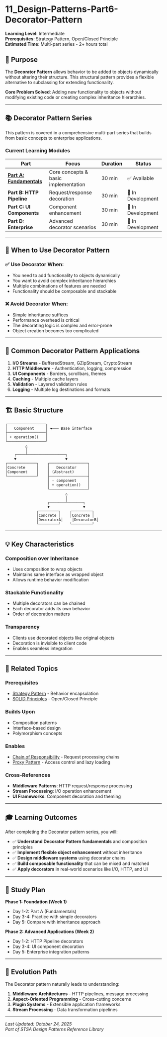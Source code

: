 # 11_Design-Patterns-Part6-Decorator-Pattern

**Learning Level**: Intermediate  
**Prerequisites**: Strategy Pattern, Open/Closed Principle  
**Estimated Time**: Multi-part series - 2+ hours total  

## 🎯 Purpose

The **Decorator Pattern** allows behavior to be added to objects dynamically without altering their structure. This structural pattern provides a flexible alternative to subclassing for extending functionality.

**Core Problem Solved**: Adding new functionality to objects without modifying existing code or creating complex inheritance hierarchies.

---

## 📚 Decorator Pattern Series

This pattern is covered in a comprehensive multi-part series that builds from basic concepts to enterprise applications.

### **Current Learning Modules**

| Part | Focus | Duration | Status |
|------|-------|----------|--------|
| **[Part A: Fundamentals](11A_Design-Patterns-Part6A-Decorator-Pattern-Fundamentals.md)** | Core concepts & basic implementation | 30 min | ✅ Available |
| **Part B: HTTP Pipeline** | Request/response decoration | 30 min | 🚧 In Development |
| **Part C: UI Components** | Component enhancement | 30 min | 🚧 In Development |
| **Part D: Enterprise** | Advanced decorator scenarios | 30 min | 🚧 In Development |

---

## 🎯 When to Use Decorator Pattern

### **✅ Use Decorator When:**

- You need to add functionality to objects dynamically
- You want to avoid complex inheritance hierarchies
- Multiple combinations of features are needed
- Functionality should be composable and stackable

### **❌ Avoid Decorator When:**

- Simple inheritance suffices
- Performance overhead is critical
- The decorating logic is complex and error-prone
- Object creation becomes too complicated

---

## 🔄 Common Decorator Pattern Applications

1. **I/O Streams** - BufferedStream, GZipStream, CryptoStream
2. **HTTP Middleware** - Authentication, logging, compression
3. **UI Components** - Borders, scrollbars, themes
4. **Caching** - Multiple cache layers
5. **Validation** - Layered validation rules
6. **Logging** - Multiple log destinations and formats

---

## 🏗️ Basic Structure

```text
┌─────────────────┐
│   Component     │ ◄─── Base interface
├─────────────────┤
│ + operation()   │
└─────────────────┘
         △
         │
    ┌────┴─────────────────┐
    ▼                      ▼
┌─────────────┐    ┌─────────────────┐
│Concrete     │    │   Decorator     │
│Component    │    │ (Abstract)      │
└─────────────┘    ├─────────────────┤
                   │ - component     │
                   │ + operation()   │
                   └─────────────────┘
                           △
                           │
                   ┌───────┴───────┐
                   ▼               ▼
              ┌─────────┐    ┌─────────┐
              │Concrete │    │Concrete │
              │DecoratorA│    │DecoratorB│
              └─────────┘    └─────────┘
```

---

## 💡 Key Characteristics

### **Composition over Inheritance**

- Uses composition to wrap objects
- Maintains same interface as wrapped object
- Allows runtime behavior modification

### **Stackable Functionality**

- Multiple decorators can be chained
- Each decorator adds its own behavior
- Order of decoration matters

### **Transparency**

- Clients use decorated objects like original objects
- Decoration is invisible to client code
- Enables seamless integration

---

## 🔗 Related Topics

### **Prerequisites**

- [Strategy Pattern](10A_Design-Patterns-Part5A-Strategy-Pattern-Fundamentals.md) - Behavior encapsulation
- [SOLID Principles](../02_SOLID-Principles/) - Open/Closed Principle

### **Builds Upon**

- Composition patterns
- Interface-based design
- Polymorphism concepts

### **Enables**

- [Chain of Responsibility](../behavioral-patterns/chain-of-responsibility/) - Request processing chains
- [Proxy Pattern](../structural-patterns/proxy/) - Access control and lazy loading

### **Cross-References**

- **Middleware Patterns**: HTTP request/response processing
- **Stream Processing**: I/O operation enhancement  
- **UI Frameworks**: Component decoration and theming

---

## 🎓 Learning Outcomes

After completing the Decorator pattern series, you will:

- ✅ **Understand Decorator Pattern fundamentals** and composition principles
- ✅ **Implement flexible object enhancement** without inheritance
- ✅ **Design middleware systems** using decorator chains
- ✅ **Build composable functionality** that can be mixed and matched
- ✅ **Apply decorators** in real-world scenarios like I/O, HTTP, and UI

---

## 📅 Study Plan

**Phase 1: Foundation (Week 1)**

- Day 1-2: Part A (Fundamentals)
- Day 3-4: Practice with simple decorators
- Day 5: Compare with inheritance approach

**Phase 2: Advanced Applications (Week 2)**

- Day 1-2: HTTP Pipeline decorators
- Day 3-4: UI component decoration
- Day 5: Enterprise integration patterns

---

## 🔄 Evolution Path

The Decorator pattern naturally leads to understanding:

1. **Middleware Architectures** - HTTP pipelines, message processing
2. **Aspect-Oriented Programming** - Cross-cutting concerns
3. **Plugin Systems** - Extensible application frameworks
4. **Stream Processing** - Data transformation pipelines

---

*Last Updated: October 24, 2025*  
*Part of STSA Design Patterns Reference Library*
